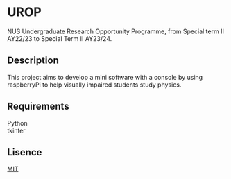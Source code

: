 # UROP
NUS Undergraduate Research Opportunity Programme, from Special term II AY22/23 to Special Term II AY23/24.

## Description
This project aims to develop a mini software with a console by using raspberryPi to help visually impaired students study physics.

## Requirements
Python <br />
tkinter <br />

## Lisence
[MIT](https://choosealicense.com/licenses/mit/)